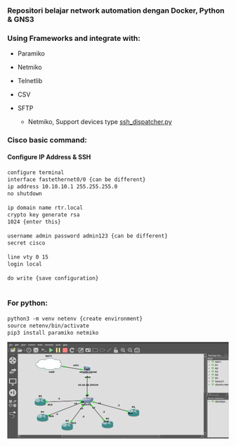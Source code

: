 ### Repositori belajar network automation dengan Docker, Python & GNS3

### Using Frameworks and integrate with:
* Paramiko
* Netmiko
* Telnetlib
* CSV
* SFTP

  * Netmiko, Support devices type [ssh_dispatcher.py](https://github.com/ktbyers/netmiko/blob/master/netmiko/ssh_dispatcher.py)
### Cisco basic command:

 #### Configure IP Address & SSH
   
   ```
   configure terminal
   interface fastethernet0/0 {can be different}
   ip address 10.10.10.1 255.255.255.0 
   no shutdown
   
   ip domain name rtr.local
   crypto key generate rsa
   1024 {enter this}
   
   username admin password admin123 {can be different}
   secret cisco
   
   line vty 0 15
   login local
   
   do write {save configuration}
     
   ```
 ### For python:
   ```
   python3 -m venv netenv {create environment}
   source netenv/bin/activate
   pip3 install paramiko netmiko
   ```
   
   ![](https://github.com/danielcristho/Net-automation/blob/main/lab1.png)
   
   


 
